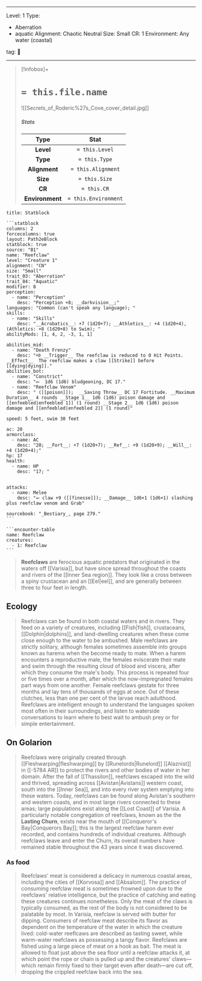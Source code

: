 
---



Level: 1
Type:
- Aberration
- aquatic
Alignment: Chaotic Neutral
Size: Small
CR: 1
Environment: Any water (coastal)



tag: 👹

---


> [!infobox]+
> #  `= this.file.name`
> ![[Secrets_of_Roderic%27s_Cove_cover_detail.jpg]]
> ##### Stats
> Type | Stat |
> :---:|:---:|
> **Level** | `= this.Level` |
> **Type** | `= this.Type` |
> **Alignment** | `= this.Alignment` |
> **Size** | `= this.Size` |
> **CR** | `= this.CR` |
> **Environment** | `= this.Environment` |




````ad-info
title: Statblock

```statblock
columns: 2
forcecolumns: true
layout: Path2eBlock
statblock: true
source: "B1"
name: "Reefclaw"
level: "Creature 1"
alignment: "CN"
size: "Small"
trait_03: "Aberration"
trait_04: "Aquatic"
modifier: 8
perception:
  - name: "Perception"
    desc: "Perception +8; __darkvision__;"
languages: "Common (can't speak any language); "
skills:
  - name: "Skills"
    desc: "__Acrobatics__: +7 (1d20+7); __Athletics__: +4 (1d20+4), (Athletics: +8 (1d20+8) to Swim); "
abilityMods: [1, 4, 2, -3, 1, 1]

abilities_mid:
  - name: "Death Frenzy"
    desc: "⬲ __Trigger__ The reefclaw is reduced to 0 Hit Points. __Effect__  The reefclaw makes a claw [[Strike]] before [[dying|dying]]."
abilities_bot:
  - name: "Constrict"
    desc: "⬻  1d6 (1d6) bludgeoning, DC 17."
  - name: "Reefclaw Venom"
    desc: " ([[poison]]);  __Saving Throw__ DC 17 Fortitude. __Maximum Duration__ 4 rounds __Stage 1__ 1d6 (1d6) poison damage and [[enfeebled|enfeebled 1]] (1 round) __Stage 2__ 1d6 (1d6) poison damage and [[enfeebled|enfeebled 2]] (1 round)"

speed: 5 feet, swim 30 feet

ac: 20
armorclass:
  - name: AC
    desc: "20; __Fort__: +7 (1d20+7); __Ref__: +9 (1d20+9); __Will__: +4 (1d20+4);"
hp: 17
health:
  - name: HP
    desc: "17; "


attacks:
  - name: Melee
    desc: "⬻ claw +9 ([[finesse]]); __Damage__ 1d6+1 (1d6+1) slashing plus reefclaw venom and Grab"

sourcebook: "_Bestiary_, page 279."
```

```encounter-table
name: Reefclaw
creatures:
  - 1: Reefclaw
```

````



> **Reefclaws** are ferocious aquatic predators that originated in the waters off [[Varisia]], but have since spread throughout the coasts and rivers of the [[Inner Sea region]]. They look like a cross between a spiny crustacean and an [[Eel|eel]], and are generally between three to four feet in length.



## Ecology

> Reefclaws can be found in both coastal waters and in rivers. They feed on a variety of creatures, including [[Fish|fish]], crustaceans, [[Dolphin|dolphins]], and land-dwelling creatures when these come close enough to the water to be ambushed.
> Male reefclaws are strictly solitary, although females sometimes assemble into groups known as harems when the become ready to mate. When a harem encounters a reproductive male, the females eviscerate their mate and swim through the resulting cloud of blood and viscera, after which they consume the male's body. This process is repeated four or five times over a month, after which the now-impregnated females part ways from one another. Female reefclaws gestate for three months and lay tens of thousands of eggs at once. Out of these clutches, less than one per cent of the larvae reach adulthood.
> Reefclaws are intelligent enough to understand the languages spoken most often in their surroundings, and listen to waterside conversations to learn where to best wait to ambush prey or for simple entertainment.


## On Golarion

> Reefclaws were originally created through [[Fleshwarping|fleshwarping]] by [[Runelords|Runelord]] [[Alaznist]] in [[-5784 AR]] to protect the rivers and other bodies of water in her domain. After the fall of [[Thassilon]], reefclaws escaped into the wild and thrived, spreading across [[Avistan|Avistans]] western coast, south into the [[Inner Sea]], and into every river system emptying into these waters.
> Today, reefclaws can be found along Avistan's southern and western coasts, and in most large rivers connected to these areas; large populations exist along the [[Lost Coast]] of Varisia. A particularly notable congregation of reefclaws, known as the the **Lasting Churn**, exists near the mouth of [[Conqueror's Bay|Conquerors Bay]]; this is the largest reefclaw harem ever recorded, and contains hundreds of individual creatures. Although reefclaws leave and enter the Churn, its overall numbers have remained stable throughout the 43 years since it was discovered.


### As food

> Reefclaws' meat is considered a delicacy in numerous coastal areas, including the cities of [[Korvosa]] and [[Absalom]]. The practice of consuming reefclaw meat is sometimes frowned upon due to the reefclaws' relative intelligence, but the practice of catching and eating these creatures continues nonetheless. Only the meat of the claws is typically consumed, as the rest of the body is not considered to be palatable by most. In Varisia, reefclaw is served with butter for dipping. Consumers of reefclaw meat describe its flavor as dependent on the temperature of the water in which the creature lived: cold-water reeflcaws are described as tasting sweet, while warm-water reefclaws as possessing a tangy flavor.
> Reefclaws are fished using a large piece of meat on a hook as bait. The meat is allowed to float just above the sea floor until a reefclaw attacks it, at which point the rope or chain is pulled up and the creatures' claws—which remain firmly fixed to their target even after death—are cut off, dropping the crippled reefclaw back into the sea.









